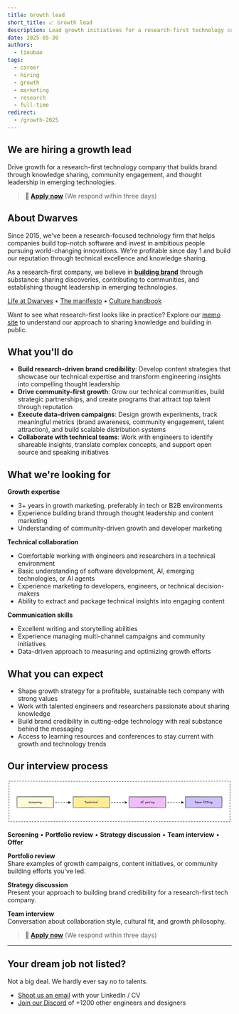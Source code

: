 ```yaml
---
title: Growth lead
short_title: 📈 Growth lead
description: Lead growth initiatives for a research-first technology company. Build brand credibility through thought leadership, community engagement, and strategic content that showcases our technical expertise and innovations.
date: 2025-05-30
authors:
  - tieubao
tags:
  - career
  - hiring
  - growth
  - marketing
  - research
  - full-time
redirect:
  - /growth-2025
---
```


## We are hiring a growth lead

Drive growth for a research-first technology company that builds brand through knowledge sharing, community engagement, and thought leadership in emerging technologies.

> **🤘 [Apply now](mailto:hr@d.foundation)** (We respond within three days)

## About Dwarves

Since 2015, we've been a research-focused technology firm that helps companies build top-notch software and invest in ambitious people pursuing world-changing innovations. We're profitable since day 1 and build our reputation through technical excellence and knowledge sharing.

As a research-first company, we believe in [**building brand**](/build-log/company/brand) through substance: sharing discoveries, contributing to communities, and establishing thought leadership in emerging technologies.

[Life at Dwarves](/careers/life) • [The manifesto](/careers/manifesto) • [Culture handbook](/careers/culture)

Want to see what research-first looks like in practice? Explore our [memo site](https://memo.d.foundation) to understand our approach to sharing knowledge and building in public.

## What you'll do

- **Build research-driven brand credibility**: Develop content strategies that showcase our technical expertise and transform engineering insights into compelling thought leadership
- **Drive community-first growth**: Grow our technical communities, build strategic partnerships, and create programs that attract top talent through reputation
- **Execute data-driven campaigns**: Design growth experiments, track meaningful metrics (brand awareness, community engagement, talent attraction), and build scalable distribution systems
- **Collaborate with technical teams**: Work with engineers to identify shareable insights, translate complex concepts, and support open source and speaking initiatives

## What we're looking for

**Growth expertise**

- 3+ years in growth marketing, preferably in tech or B2B environments
- Experience building brand through thought leadership and content marketing
- Understanding of community-driven growth and developer marketing

**Technical collaboration**

- Comfortable working with engineers and researchers in a technical environment
- Basic understanding of software development, AI, emerging technologies, or AI agents
- Experience marketing to developers, engineers, or technical decision-makers
- Ability to extract and package technical insights into engaging content

**Communication skills**

- Excellent writing and storytelling abilities
- Experience managing multi-channel campaigns and community initiatives
- Data-driven approach to measuring and optimizing growth efforts

## What you can expect

- Shape growth strategy for a profitable, sustainable tech company with strong values
- Work with talented engineers and researchers passionate about sharing knowledge
- Build brand credibility in cutting-edge technology with real substance behind the messaging
- Access to learning resources and conferences to stay current with growth and technology trends

## Our interview process

![](assets/hiring-process.png)

**Screening** • **Portfolio review** • **Strategy discussion** • **Team interview** • **Offer**

**Portfolio review**\
Share examples of growth campaigns, content initiatives, or community building efforts you've led.

**Strategy discussion**\
Present your approach to building brand credibility for a research-first tech company.

**Team interview**\
Conversation about collaboration style, cultural fit, and growth philosophy.

> **🤘 [Apply now](mailto:hr@d.foundation)** (We respond within three days)

---

## Your dream job not listed?

Not a big deal. We hardly ever say no to talents.

- [Shoot us an email](mailto:hr@d.foundation) with your LinkedIn / CV
- [Join our Discord](https://discord.gg/dfoundation) of +1200 other engineers and designers

